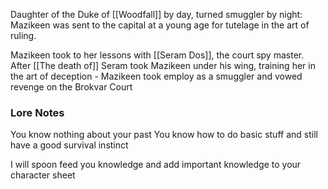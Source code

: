 Daughter of the Duke of [[Woodfall]] by day, turned smuggler by night: Mazikeen was sent to the capital at a young age for tutelage in the art of ruling. 

Mazikeen took to her lessons with [[Seram Dos]], the court spy master. After [[The death of]] Seram took Mazikeen under his wing, training her in the art of deception - Mazikeen took employ as a smuggler and vowed revenge on the Brokvar Court


### Lore Notes

You know nothing about your past
You know how to do basic stuff and still have a good survival instinct


I will spoon feed you knowledge and add important knowledge to your character sheet